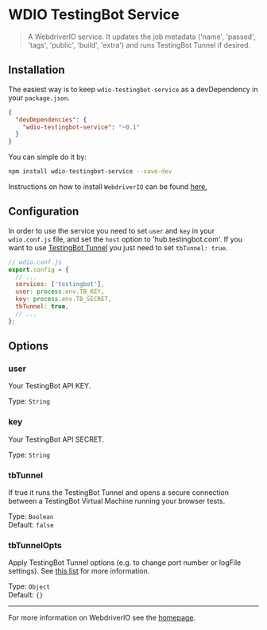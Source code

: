 WDIO TestingBot Service
==========

> A WebdriverIO service. It updates the job metadata ('name', 'passed', 'tags', 'public', 'build', 'extra') and runs TestingBot Tunnel if desired.

## Installation

The easiest way is to keep `wdio-testingbot-service` as a devDependency in your `package.json`.

```json
{
  "devDependencies": {
    "wdio-testingbot-service": "~0.1"
  }
}
```

You can simple do it by:

```bash
npm install wdio-testingbot-service --save-dev
```

Instructions on how to install `WebdriverIO` can be found [here.](http://webdriver.io/guide/getstarted/install.html)

## Configuration

In order to use the service you need to set `user` and `key` in your `wdio.conf.js` file, and set the `host` option to 'hub.testingbot.com'. If you want to use [TestingBot Tunnel](https://testingbot.com/support/other/tunnel)
you just need to set `tbTunnel: true`.

```js
// wdio.conf.js
export.config = {
  // ...
  services: ['testingbot'],
  user: process.env.TB_KEY,
  key: process.env.TB_SECRET,
  tbTunnel: true,
  // ...
};
```

## Options

### user
Your TestingBot API KEY.

Type: `String`

### key
Your TestingBot API SECRET.

Type: `String`

### tbTunnel
If true it runs the TestingBot Tunnel and opens a secure connection between a TestingBot Virtual Machine running your browser tests.

Type: `Boolean`<br>
Default: `false`

### tbTunnelOpts
Apply TestingBot Tunnel options (e.g. to change port number or logFile settings). See [this list](https://github.com/testingbot/testingbot-tunnel-launcher) for more information.

Type: `Object`<br>
Default: `{}`

----

For more information on WebdriverIO see the [homepage](http://webdriver.io).
